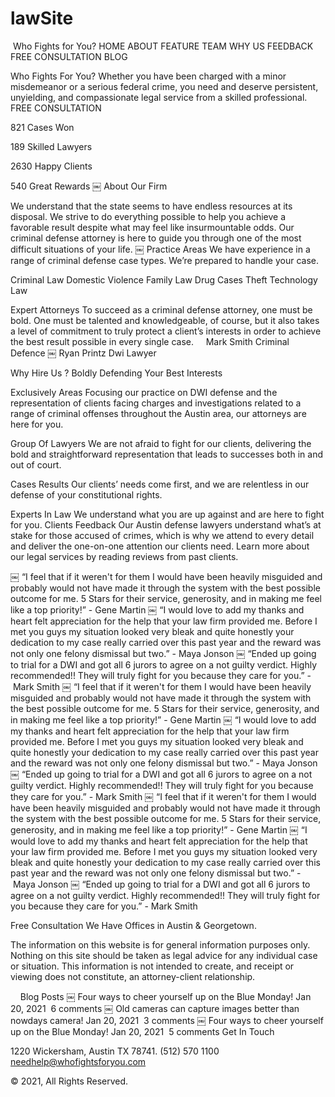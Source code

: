 # lawSite

 Who Fights for You?
HOME ABOUT FEATURE TEAM WHY US FEEDBACK FREE CONSULTATION BLOG 

Who Fights For You?
Whether you have been charged with a minor misdemeanor or a serious federal crime, you need and deserve persistent, unyielding, and compassionate legal service from a skilled professional.
FREE CONSULTATION

821
Cases Won

189
Skilled Lawyers

2630
Happy Clients

540
Great Rewards
￼
About Our Firm

We understand that the state seems to have endless resources at its disposal. We strive to do everything possible to help you achieve a favorable result despite what may feel like insurmountable odds. Our criminal defense attorney is here to guide you through one of the most difficult situations of your life.
￼
Practice Areas
We have experience in a range of criminal defense case types. We’re prepared to handle your case.


Criminal Law
Domestic Violence
Family Law
Drug Cases
Theft
Technology Law


Expert Attorneys
To succeed as a criminal defense attorney, one must be bold. One must be talented and knowledgeable, of course, but it also takes a level of commitment to truly protect a client’s interests in order to achieve the best result possible in every single case.
   
Mark Smith
Criminal Defence
￼
Ryan Printz
Dwi Lawyer

Why Hire Us ?
Boldly Defending Your Best Interests

Exclusively Areas
Focusing our practice on DWI defense and the representation of clients facing charges and investigations related to a range of criminal offenses throughout the Austin area, our attorneys are here for you.

Group Of Lawyers
We are not afraid to fight for our clients, delivering the bold and straightforward representation that leads to successes both in and out of court.

Cases Results
Our clients’ needs come first, and we are relentless in our defense of your constitutional rights.

Experts In Law
We understand what you are up against and are here to fight for you.
Clients Feedback
Our Austin defense lawyers understand what’s at stake for those accused of crimes, which is why we attend to every detail and deliver the one-on-one attention our clients need. Learn more about our legal services by reading reviews from past clients.

￼
“I feel that if it weren't for them I would have been heavily misguided and probably would not have made it through the system with the best possible outcome for me. 5 Stars for their service, generosity, and in making me feel like a top priority!”
- Gene Martin
￼
“I would love to add my thanks and heart felt appreciation for the help that your law firm provided me. Before I met you guys my situation looked very bleak and quite honestly your dedication to my case really carried over this past year and the reward was not only one felony dismissal but two.”
- Maya Jonson
￼
“Ended up going to trial for a DWI and got all 6 jurors to agree on a not guilty verdict. Highly recommended!! They will truly fight for you because they care for you.”
- Mark Smith
￼
“I feel that if it weren't for them I would have been heavily misguided and probably would not have made it through the system with the best possible outcome for me. 5 Stars for their service, generosity, and in making me feel like a top priority!”
- Gene Martin
￼
“I would love to add my thanks and heart felt appreciation for the help that your law firm provided me. Before I met you guys my situation looked very bleak and quite honestly your dedication to my case really carried over this past year and the reward was not only one felony dismissal but two.”
- Maya Jonson
￼
“Ended up going to trial for a DWI and got all 6 jurors to agree on a not guilty verdict. Highly recommended!! They will truly fight for you because they care for you.”
- Mark Smith
￼
“I feel that if it weren't for them I would have been heavily misguided and probably would not have made it through the system with the best possible outcome for me. 5 Stars for their service, generosity, and in making me feel like a top priority!”
- Gene Martin
￼
“I would love to add my thanks and heart felt appreciation for the help that your law firm provided me. Before I met you guys my situation looked very bleak and quite honestly your dedication to my case really carried over this past year and the reward was not only one felony dismissal but two.”
- Maya Jonson
￼
“Ended up going to trial for a DWI and got all 6 jurors to agree on a not guilty verdict. Highly recommended!! They will truly fight for you because they care for you.”
- Mark Smith

Free Consultation
We Have Offices in Austin & Georgetown.
						

The information on this website is for general information purposes only. Nothing on this site should be taken as legal advice for any individual case or situation. This information is not intended to create, and receipt or viewing does not constitute, an attorney-client relationship.

   
Blog Posts
￼
Four ways to cheer yourself up on the Blue Monday!
Jan 20, 2021  6 comments
￼
Old cameras can capture images better than nowdays camera!
Jan 20, 2021  3 comments
￼
Four ways to cheer yourself up on the Blue Monday!
Jan 20, 2021  5 comments
Get In Touch

1220 Wickersham, Austin TX 78741.
(512) 570 1100
needhelp@whofightsforyou.com

© 2021, All Rights Reserved.
